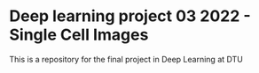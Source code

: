 # Deep learning project 03 2022 - Single Cell Images
This is a repository for the final project in Deep Learning at DTU
